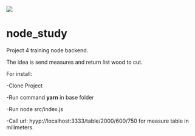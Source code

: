 
![](https://www.google.com/url?sa=i&url=https%3A%2F%2Fcoursework.vschool.io%2Fnode-modules-basics%2F&psig=AOvVaw19D-IAL7Lw7zrISCG2WhOz&ust=1600032411371000&source=images&cd=vfe&ved=0CAIQjRxqFwoTCLiI_a7H5OsCFQAAAAAdAAAAABAP)

# node_study
Project 4 training node backend.

The idea is send measures and return list wood to cut.

For install:

-Clone Project

-Run command <b>yarn</b> in base folder

-Run node src/index.js

-Call url: hyyp://localhost:3333/table/2000/600/750 for measure table in milimeters.
